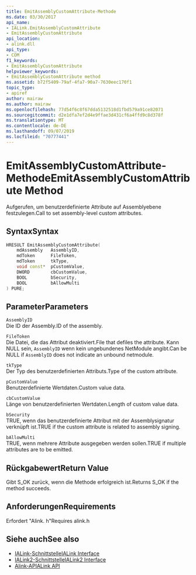 ```yaml
---
title: EmitAssemblyCustomAttribute-Methode
ms.date: 03/30/2017
api_name:
- IALink.EmitAssemblyCustomAttribute
- EmitAssemblyCustomAttribute
api_location:
- alink.dll
api_type:
- COM
f1_keywords:
- EmitAssemblyCustomAttribute
helpviewer_keywords:
- EmitAssemblyCustomAttribute method
ms.assetid: b72f5409-79af-4fa7-90a7-7630eec170f1
topic_type:
- apiref
author: mairaw
ms.author: mairaw
ms.openlocfilehash: 77d54f6c8f67dda5132518d1fbd579a91ce82071
ms.sourcegitcommit: d2e1dfa7ef2d4e9ffae3d431cf6a4ffd9c8d378f
ms.translationtype: MT
ms.contentlocale: de-DE
ms.lasthandoff: 09/07/2019
ms.locfileid: "70777441"
---
```

# <a name="emitassemblycustomattribute-method"></a><span data-ttu-id="a846e-102">EmitAssemblyCustomAttribute-Methode</span><span class="sxs-lookup"><span data-stu-id="a846e-102">EmitAssemblyCustomAttribute Method</span></span>
<span data-ttu-id="a846e-103">Aufgerufen, um benutzerdefinierte Attribute auf Assemblyebene festzulegen.</span><span class="sxs-lookup"><span data-stu-id="a846e-103">Call to set assembly-level custom attributes.</span></span>  
  
## <a name="syntax"></a><span data-ttu-id="a846e-104">Syntax</span><span class="sxs-lookup"><span data-stu-id="a846e-104">Syntax</span></span>  
  
```cpp  
HRESULT EmitAssemblyCustomAttribute(  
    mdAssembly   AssemblyID,  
    mdToken      FileToken,  
    mdToken      tkType,  
    void const*  pCustomValue,  
    DWORD        cbCustomValue,  
    BOOL         bSecurity,  
    BOOL         bAllowMulti  
) PURE;  
```  
  
## <a name="parameters"></a><span data-ttu-id="a846e-105">Parameter</span><span class="sxs-lookup"><span data-stu-id="a846e-105">Parameters</span></span>  
 `AssemblyID`  
 <span data-ttu-id="a846e-106">Die ID der Assembly.</span><span class="sxs-lookup"><span data-stu-id="a846e-106">ID of the assembly.</span></span>  
  
 `FileToken`  
 <span data-ttu-id="a846e-107">Die Datei, die das Attribut deaktiviert.</span><span class="sxs-lookup"><span data-stu-id="a846e-107">File that defiles the attribute.</span></span> <span data-ttu-id="a846e-108">Kann NULL sein, `AssemblyID` wenn kein ungebundenes NetModule angibt.</span><span class="sxs-lookup"><span data-stu-id="a846e-108">Can be NULL if `AssemblyID` does not indicate an unbound netmodule.</span></span>  
  
 `tkType`  
 <span data-ttu-id="a846e-109">Der Typ des benutzerdefinierten Attributs.</span><span class="sxs-lookup"><span data-stu-id="a846e-109">Type of the custom attribute.</span></span>  
  
 `pCustomValue`  
 <span data-ttu-id="a846e-110">Benutzerdefinierte Wertdaten.</span><span class="sxs-lookup"><span data-stu-id="a846e-110">Custom value data.</span></span>  
  
 `cbCustomValue`  
 <span data-ttu-id="a846e-111">Länge von benutzerdefinierten Wertdaten.</span><span class="sxs-lookup"><span data-stu-id="a846e-111">Length of custom value data.</span></span>  
  
 `bSecurity`  
 <span data-ttu-id="a846e-112">TRUE, wenn das benutzerdefinierte Attribut mit der Assemblysignatur verknüpft ist.</span><span class="sxs-lookup"><span data-stu-id="a846e-112">TRUE if the custom attribute is related to assembly signing.</span></span>  
  
 `bAllowMulti`  
 <span data-ttu-id="a846e-113">TRUE, wenn mehrere Attribute ausgegeben werden sollen.</span><span class="sxs-lookup"><span data-stu-id="a846e-113">TRUE if multiple attributes are to be emitted.</span></span>  
  
## <a name="return-value"></a><span data-ttu-id="a846e-114">Rückgabewert</span><span class="sxs-lookup"><span data-stu-id="a846e-114">Return Value</span></span>  
 <span data-ttu-id="a846e-115">Gibt S_OK zurück, wenn die Methode erfolgreich ist.</span><span class="sxs-lookup"><span data-stu-id="a846e-115">Returns S_OK if the method succeeds.</span></span>  
  
## <a name="requirements"></a><span data-ttu-id="a846e-116">Anforderungen</span><span class="sxs-lookup"><span data-stu-id="a846e-116">Requirements</span></span>  
 <span data-ttu-id="a846e-117">Erfordert "Alink. h"</span><span class="sxs-lookup"><span data-stu-id="a846e-117">Requires alink.h</span></span>  
  
## <a name="see-also"></a><span data-ttu-id="a846e-118">Siehe auch</span><span class="sxs-lookup"><span data-stu-id="a846e-118">See also</span></span>

- [<span data-ttu-id="a846e-119">IALink-Schnittstelle</span><span class="sxs-lookup"><span data-stu-id="a846e-119">IALink Interface</span></span>](ialink-interface.md)
- [<span data-ttu-id="a846e-120">IALink2-Schnittstelle</span><span class="sxs-lookup"><span data-stu-id="a846e-120">IALink2 Interface</span></span>](ialink2-interface.md)
- [<span data-ttu-id="a846e-121">Alink-API</span><span class="sxs-lookup"><span data-stu-id="a846e-121">ALink API</span></span>](index.md)
